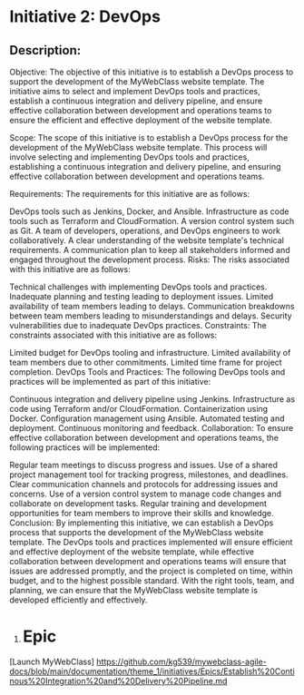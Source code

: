 # Initiative 2: DevOps
## Description:
Objective:
The objective of this initiative is to establish a DevOps process to support the development of the MyWebClass website template. The initiative aims to select and implement DevOps tools and practices, establish a continuous integration and delivery pipeline, and ensure effective collaboration between development and operations teams to ensure the efficient and effective deployment of the website template.

Scope:
The scope of this initiative is to establish a DevOps process for the development of the MyWebClass website template. This process will involve selecting and implementing DevOps tools and practices, establishing a continuous integration and delivery pipeline, and ensuring effective collaboration between development and operations teams.

Requirements:
The requirements for this initiative are as follows:

DevOps tools such as Jenkins, Docker, and Ansible.
Infrastructure as code tools such as Terraform and CloudFormation.
A version control system such as Git.
A team of developers, operations, and DevOps engineers to work collaboratively.
A clear understanding of the website template's technical requirements.
A communication plan to keep all stakeholders informed and engaged throughout the development process.
Risks:
The risks associated with this initiative are as follows:

Technical challenges with implementing DevOps tools and practices.
Inadequate planning and testing leading to deployment issues.
Limited availability of team members leading to delays.
Communication breakdowns between team members leading to misunderstandings and delays.
Security vulnerabilities due to inadequate DevOps practices.
Constraints:
The constraints associated with this initiative are as follows:

Limited budget for DevOps tooling and infrastructure.
Limited availability of team members due to other commitments.
Limited time frame for project completion.
DevOps Tools and Practices:
The following DevOps tools and practices will be implemented as part of this initiative:

Continuous integration and delivery pipeline using Jenkins.
Infrastructure as code using Terraform and/or CloudFormation.
Containerization using Docker.
Configuration management using Ansible.
Automated testing and deployment.
Continuous monitoring and feedback.
Collaboration:
To ensure effective collaboration between development and operations teams, the following practices will be implemented:

Regular team meetings to discuss progress and issues.
Use of a shared project management tool for tracking progress, milestones, and deadlines.
Clear communication channels and protocols for addressing issues and concerns.
Use of a version control system to manage code changes and collaborate on development tasks.
Regular training and development opportunities for team members to improve their skills and knowledge.
Conclusion:
By implementing this initiative, we can establish a DevOps process that supports the development of the MyWebClass website template. The DevOps tools and practices implemented will ensure efficient and effective deployment of the website template, while effective collaboration between development and operations teams will ensure that issues are addressed promptly, and the project is completed on time, within budget, and to the highest possible standard. With the right tools, team, and planning, we can ensure that the MyWebClass website template is developed efficiently and effectively.
1. # Epic
[Launch MyWebClass] https://github.com/kg539/mywebclass-agile-docs/blob/main/documentation/theme_1/initiatives/Epics/Establish%20Continous%20Integration%20and%20Delivery%20Pipeline.md